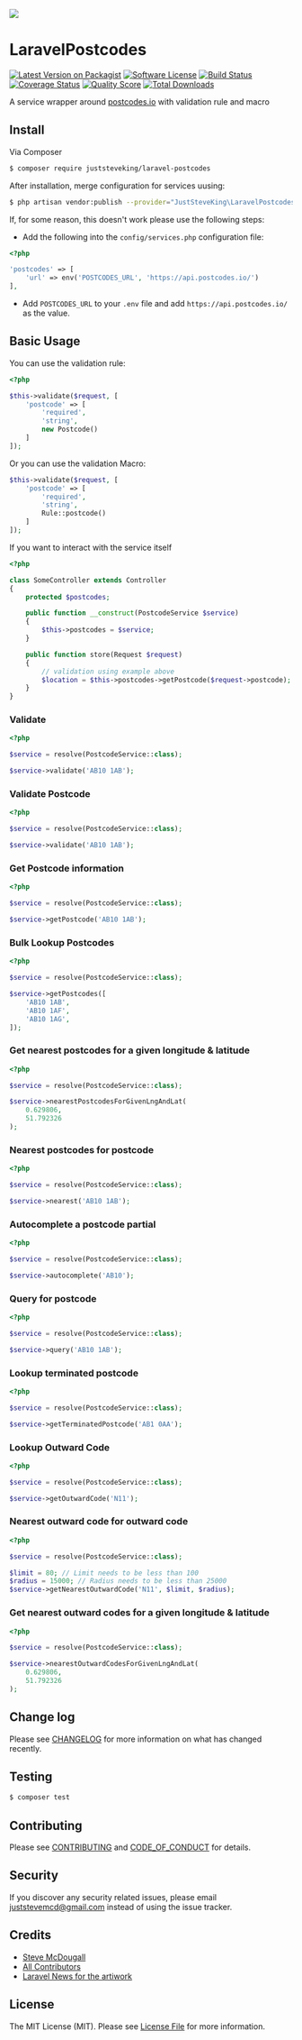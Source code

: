 <p align="center">

![](laravel-postal-code-validation.png)

</p>

# LaravelPostcodes

[![Latest Version on Packagist][ico-version]][link-packagist]
[![Software License][ico-license]](LICENSE.md)
[![Build Status][ico-travis]][link-travis]
[![Coverage Status][ico-scrutinizer]][link-scrutinizer]
[![Quality Score][ico-code-quality]][link-code-quality]
[![Total Downloads][ico-downloads]][link-downloads]

A service wrapper around [postcodes.io](postcodes.io) with validation rule and macro

## Install

Via Composer

```bash
$ composer require juststeveking/laravel-postcodes
```

After installation, merge configuration for services uusing:

```bash
$ php artisan vendor:publish --provider="JustSteveKing\LaravelPostcodes\PostcodesServiceProvider"
```

If, for some reason, this doesn't work please use the following steps:

- Add the following into the `config/services.php` configuration file:

```php
<?php

'postcodes' => [
    'url' => env('POSTCODES_URL', 'https://api.postcodes.io/')
],
```

- Add `POSTCODES_URL` to your `.env` file and add `https://api.postcodes.io/` as the value.


## Basic Usage

You can use the validation rule:

``` php
<?php

$this->validate($request, [
    'postcode' => [
        'required',
        'string',
        new Postcode()
    ]
]);
```

Or you can use the validation Macro:

```php
$this->validate($request, [
    'postcode' => [
        'required',
        'string',
        Rule::postcode()
    ]
]);
```

If you want to interact with the service itself

```php
<?php 

class SomeController extends Controller
{
    protected $postcodes;

    public function __construct(PostcodeService $service)
    {
        $this->postcodes = $service;
    }

    public function store(Request $request)
    {
        // validation using example above
        $location = $this->postcodes->getPostcode($request->postcode);
    }
}
```

### Validate

```php
<?php

$service = resolve(PostcodeService::class);

$service->validate('AB10 1AB');
```

### Validate Postcode

```php
<?php

$service = resolve(PostcodeService::class);

$service->validate('AB10 1AB');
```

### Get Postcode information

```php
<?php

$service = resolve(PostcodeService::class);

$service->getPostcode('AB10 1AB');
```


### Bulk Lookup Postcodes

```php
<?php

$service = resolve(PostcodeService::class);

$service->getPostcodes([
    'AB10 1AB',
    'AB10 1AF',
    'AB10 1AG',
]);
```

### Get nearest postcodes for a given longitude & latitude

```php
<?php

$service = resolve(PostcodeService::class);

$service->nearestPostcodesForGivenLngAndLat(
    0.629806,
    51.792326
);
```

### Nearest postcodes for postcode

```php
<?php

$service = resolve(PostcodeService::class);

$service->nearest('AB10 1AB');
```

### Autocomplete a postcode partial

```php
<?php

$service = resolve(PostcodeService::class);

$service->autocomplete('AB10');
```

### Query for postcode

```php
<?php

$service = resolve(PostcodeService::class);

$service->query('AB10 1AB');
```

### Lookup terminated postcode

```php
<?php

$service = resolve(PostcodeService::class);

$service->getTerminatedPostcode('AB1 0AA');
```

### Lookup Outward Code

```php
<?php

$service = resolve(PostcodeService::class);

$service->getOutwardCode('N11');
```

### Nearest outward code for outward code

```php
<?php

$service = resolve(PostcodeService::class);

$limit = 80; // Limit needs to be less than 100
$radius = 15000; // Radius needs to be less than 25000
$service->getNearestOutwardCode('N11', $limit, $radius);
```

### Get nearest outward codes for a given longitude & latitude

```php
<?php

$service = resolve(PostcodeService::class);

$service->nearestOutwardCodesForGivenLngAndLat(
    0.629806,
    51.792326
);
```

## Change log

Please see [CHANGELOG](CHANGELOG.md) for more information on what has changed recently.

## Testing

``` bash
$ composer test
```

## Contributing

Please see [CONTRIBUTING](CONTRIBUTING.md) and [CODE_OF_CONDUCT](CODE_OF_CONDUCT.md) for details.

## Security

If you discover any security related issues, please email juststevemcd@gmail.com instead of using the issue tracker.

## Credits

- [Steve McDougall][link-author]
- [All Contributors][link-contributors]
- [Laravel News for the artiwork](https://www.laravel-news.com)

## License

The MIT License (MIT). Please see [License File](LICENSE.md) for more information.

[ico-version]: https://img.shields.io/packagist/v/juststeveking/laravel-postcodes.svg?style=flat-square
[ico-license]: https://img.shields.io/badge/license-MIT-brightgreen.svg?style=flat-square
[ico-travis]: https://img.shields.io/travis/JustSteveKing/LaravelPostcodes/master.svg?style=flat-square
[ico-scrutinizer]: https://img.shields.io/scrutinizer/coverage/g/JustSteveKing/LaravelPostcodes.svg?style=flat-square
[ico-code-quality]: https://img.shields.io/scrutinizer/g/JustSteveKing/LaravelPostcodes.svg?style=flat-square
[ico-downloads]: https://img.shields.io/packagist/dt/juststeveking/laravel-postcodes.svg?style=flat-square

[link-packagist]: https://packagist.org/packages/juststeveking/laravel-postcodes
[link-travis]: https://travis-ci.org/JustSteveKing/LaravelPostcodes
[link-scrutinizer]: https://scrutinizer-ci.com/g/JustSteveKing/LaravelPostcodes/code-structure
[link-code-quality]: https://scrutinizer-ci.com/g/JustSteveKing/LaravelPostcodes
[link-downloads]: https://packagist.org/packages/juststeveking/laravel-postcodes
[link-author]: https://github.com/JustSteveKing
[link-contributors]: ../../contributors
